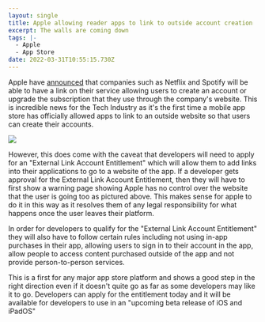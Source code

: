 ```yaml
---
layout: single
title: Apple allowing reader apps to link to outside account creation
excerpt: The walls are coming down
tags: |-
  - Apple
  - App Store
date: 2022-03-31T10:55:15.730Z
---
```

Apple have [announced](https://developer.apple.com/support/reader-apps/) that companies such as Netflix and Spotify will be able to have a link on their service allowing users to create an account or upgrade the subscription that they use through the company's website. This is incredible news for the Tech Industry as it's the first time a mobile app store has officially allowed apps to link to an outside website so that users can create their accounts.

![](https://www.dynamicdigitalworld.co.uk/assets/images/AppleWebsitePassThrough.png)

However, this does come with the caveat that developers will need to apply for an "External Link Account Entitlement" which will allow them to add links into their applications to go to a website of the app. If a developer gets approval for the External Link Account Entitlement, then they will have to first show a warning page showing Apple has no control over the website that the user is going too as pictured above. This makes sense for apple to do it in this way as it resolves them of any legal responsibility for what happens once the user leaves their platform.

In order for developers to qualify for the "External Link Account Entitlement" they will also have to follow certain rules including not using in-app purchases in their app, allowing users to sign in to their account in the app, allow people to access content purchased outside of the app and not provide person-to-person services.

This is a first for any major app store platform and shows a good step in the right direction even if it doesn't quite go as far as some developers may like it to go. Developers can apply for the entitlement today and it will be available for developers to use in an "upcoming beta release of iOS and iPadOS"